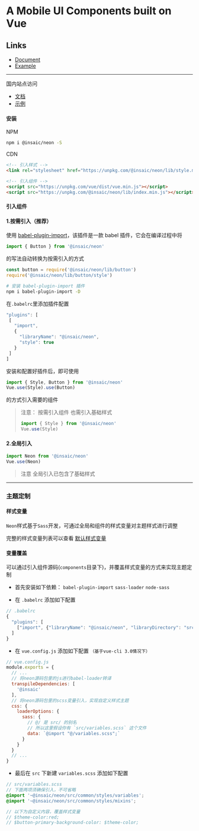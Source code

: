 # A Mobile UI Components built on Vue

## Links
* [Document](https://insaic.github.io/neon)
* [Example](https://insaic.github.io/neon/examples)
---
国内站点访问
* [文档](https://insaic.gitee.io/neon)
* [示例](https://insaic.gitee.io/neon/examples)

#### 安装

NPM

```bash
npm i @insaic/neon -S
```

CDN

```html
<!-- 引入样式 -->
<link rel="stylesheet" href="https://unpkg.com/@insaic/neon/lib/style.min.css">

<!-- 引入组件 -->
<script src="https://unpkg.com/vue/dist/vue.min.js"></script>
<script src="https://unpkg.com/@insaic/neon/lib/index.min.js"></script>
```

#### 引入组件

#### 1.按需引入（推荐）

使用 [babel-plugin-import](https://github.com/ant-design/babel-plugin-import#readme)，该插件是一款 babel 插件，它会在编译过程中将
```js
import { Button } from '@insaic/neon'
```
 的写法自动转换为按需引入的方式 
 ```js
const button = require('@insaic/neon/lib/button')
require('@insaic/neon/lib/button/style')
 ```

 ```bash
 # 安装 babel-plugin-import 插件
 npm i babel-plugin-import -D
 ```

 在`.babelrc`里添加插件配置
 ```js
 "plugins": [
  [
    "import",
    {
      "libraryName": "@insaic/neon",
      "style": true
    }
  ]
]
 ```

 安装和配置好插件后，即可使用
 ```js
 import { Style, Button } from '@insaic/neon'
 Vue.use(Style).use(Button)
 ```
 的方式引入需要的组件

> 注意： 按需引入组件 也需引入基础样式 
> ```js
> import { Style } from '@insaic/neon'
> Vue.use(Style)
> ```


#### 2.全局引入

```js
import Neon from '@insaic/neon'
Vue.use(Neon)
```

> 注意
> 全局引入已包含了基础样式

---

### 主题定制

#### 样式变量
`Neon`样式基于`Sass`开发，可通过全局和组件的样式变量对主题样式进行调整

完整的样式变量列表可以查看 [默认样式变量](https://github.com/insaic/neon/blob/dev/src/common/styles/variables.scss)

#### 变量覆盖
可以通过引入组件源码(`components`目录下)，并覆盖样式变量的方式来实现主题定制

- 首先安装如下依赖： `babel-plugin-import`  `sass-loader`  `node-sass`

- 在 `.babelrc` 添加如下配置
```js
// .babelrc
{
  "plugins": [
    ["import", {"libraryName": "@insaic/neon", "libraryDirectory": "src/components"}],
  ]
}
```

- 在 `vue.config.js` 添加如下配置 `（基于vue-cli 3.0情况下）`
```js
// vue.config.js
module.exports = {
  // ...
  // 将neon源码包里的js进行babel-loader转译
  transpileDependencies: [
    '@insaic'
  ],
  // 将neon源码包里的scss变量引入，实现自定义样式主题
  css: {
    loaderOptions: {
      sass: {
        // @/ 是 src/ 的别名
        // 所以这里假设你有 `src/variables.scss` 这个文件
        data: `@import "@/variables.scss";`
      }
    }
  }
  // ...
}
```

- 最后在 `src` 下新建 `variables.scss` 添加如下配置
```scss
// src/variables.scss
// 下面两项须确保引入，不可省略
@import '~@insaic/neon/src/common/styles/variables';
@import '~@insaic/neon/src/common/styles/mixins';

// 以下为自定义内容，覆盖样式变量
// $theme-color:red;
// $button-primary-background-color: $theme-color;
```
